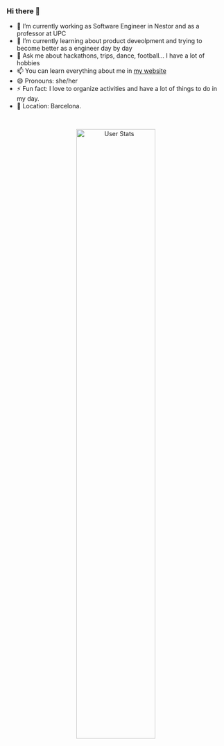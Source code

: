 ### Hi there 👋

- 🔭 I’m currently working as Software Engineer in Nestor and as a professor at UPC
- 🌱 I’m currently learning about product deveolpment and trying to become better as a engineer day by day
- 💬 Ask me about hackathons, trips, dance, football... I have a lot of hobbies
- 📫 You can learn everything about me in [my website](carlotacb.dev)
- 😄 Pronouns: she/her
- ⚡ Fun fact: I love to organize activities and have a lot of things to do in my day.
- 📌 Location: Barcelona.

<br>
<p align="center">
  <img alt="User Stats" src="https://github-readme-stats.vercel.app/api?username=carlotacb&&show_icons=true&&theme=dark" width="60%"/>
</p>
